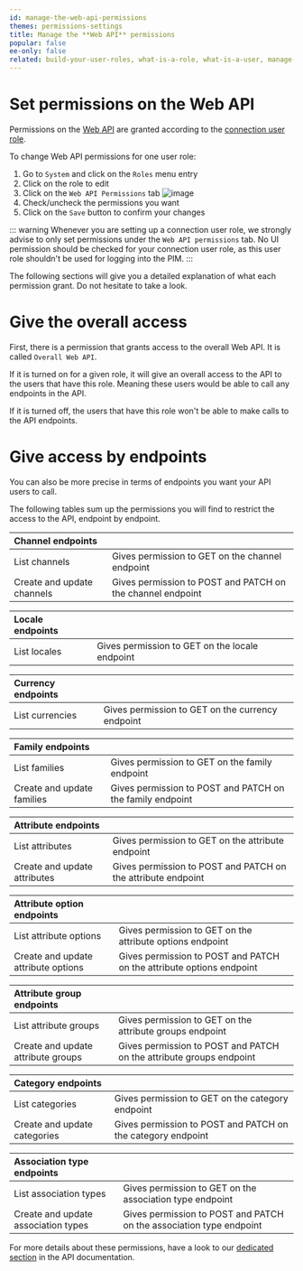 ```yaml
---
id: manage-the-web-api-permissions
themes: permissions-settings
title: Manage the **Web API** permissions
popular: false
ee-only: false
related: build-your-user-roles, what-is-a-role, what-is-a-user, manage-the-interface-and-actions-accesses
---
```


# Set permissions on the Web API

Permissions on the [Web API](https://api.akeneo.com) are granted according to the [connection user role](manage-your-connections.html#configure-the-connection-user-role).

To change Web API permissions for one user role:
1. Go to `System` and click on the `Roles` menu entry
1. Click on the role to edit
1. Click on the `Web API Permissions` tab
    ![image](../img/System_Roles_WebAPIPermissions.png)
1. Check/uncheck the permissions you want
1. Click on the `Save` button to confirm your changes

::: warning
Whenever you are setting up a connection user role, we strongly advise to only set permissions under the `Web API permissions` tab. No UI permission should be checked for your connection user role, as this user role shouldn't be used for logging into the PIM.
:::

The following sections will give you a detailed explanation of what each permission grant. Do not hesitate to take a look.

# Give the overall access
First, there is a permission that grants access to the overall Web API. It is called `Overall Web API`.

If it is turned on for a given role, it will give an overall access to the API to the users that have this role. Meaning these users would be able to call any endpoints in the API.

If it is turned off, the users that have this role won't be able to make calls to the API endpoints.

# Give access by endpoints
You can also be more precise in terms of endpoints you want your API users to call.

The following tables sum up the permissions you will find to restrict the access to the API, endpoint by endpoint.

| Channel endpoints  |                                        |
|:--------------|:------------------------------------------------|
| List channels | Gives permission to GET on the channel endpoint |
| Create and update channels | Gives permission to POST and PATCH on the channel endpoint |

| Locale endpoints |                                                |
|:-------------|:-----------------------------------------------|
| List locales | Gives permission to GET on the locale endpoint |

| Currency endpoints |                                                |
|:-------------|:-----------------------------------------------|
| List currencies | Gives permission to GET on the currency endpoint |

| Family endpoints |                                       |
|:------------------------|:--------------------------------------|
| List families              | Gives permission to GET on the family endpoint |
| Create and update families | Gives permission to POST and PATCH on the family endpoint |

| Attribute endpoints |                                       |
|:------------------------|:--------------------------------------|
| List attributes      | Gives permission to GET on the attribute endpoint |
| Create and update attributes | Gives permission to POST and PATCH on the attribute endpoint |

| Attribute option endpoints |                                       |
|:------------------------|:--------------------------------------|
| List attribute options  | Gives permission to GET on the attribute options endpoint  |
| Create and update attribute options | Gives permission to POST and PATCH on the attribute options endpoint |

| Attribute group endpoints |                                       |
|:------------------------|:--------------------------------------|
| List attribute groups  | Gives permission to GET on the attribute groups endpoint  |
| Create and update attribute groups | Gives permission to POST and PATCH on the attribute groups endpoint |

| Category endpoints |                                       |
|:------------------------|:--------------------------------------|
| List categories    | Gives permission to GET on the category endpoint   |
| Create and update categories | Gives permission to POST and PATCH on the category endpoint |

| Association type endpoints |                                       |
|:------------------------|:--------------------------------------|
| List association types    | Gives permission to GET on the association type endpoint   |
| Create and update association types | Gives permission to POST and PATCH on the association type endpoint |

For more details about these permissions, have a look to our [dedicated section](https://api.akeneo.com/documentation/security.html#authorization) in the API documentation.
